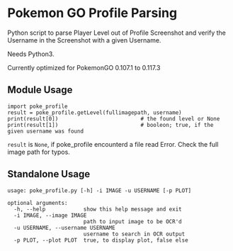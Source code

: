 Pokemon GO Profile Parsing
==========================
Python script to parse Player Level out of Profile Screenshot and verify the Username in the Screenshot with a given Username.

Needs Python3.

Currently optimized for PokemonGO 0.107.1 to 0.117.3

Module Usage
-----------
```
import poke_profile
result = poke_profile.getLevel(fullimagepath, username)
print(result[0])                          # the found level or None
print(result[1])                          # booleon; true, if the given username was found
```
```result``` is ```None```, if poke_profile encounterd a file read Error. Check the full image path for typos.

Standalone Usage
-----
```
usage: poke_profile.py [-h] -i IMAGE -u USERNAME [-p PLOT]

optional arguments:
  -h, --help            show this help message and exit
  -i IMAGE, --image IMAGE
                        path to input image to be OCR'd
  -u USERNAME, --username USERNAME
                        username to search in OCR output
  -p PLOT, --plot PLOT  true, to display plot, false else
```
